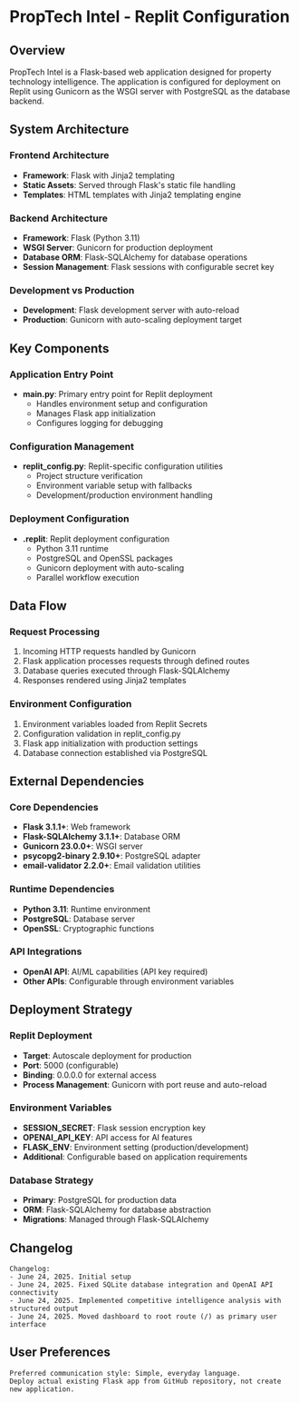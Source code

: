 # PropTech Intel - Replit Configuration

## Overview

PropTech Intel is a Flask-based web application designed for property technology intelligence. The application is configured for deployment on Replit using Gunicorn as the WSGI server with PostgreSQL as the database backend.

## System Architecture

### Frontend Architecture
- **Framework**: Flask with Jinja2 templating
- **Static Assets**: Served through Flask's static file handling
- **Templates**: HTML templates with Jinja2 templating engine

### Backend Architecture
- **Framework**: Flask (Python 3.11)
- **WSGI Server**: Gunicorn for production deployment
- **Database ORM**: Flask-SQLAlchemy for database operations
- **Session Management**: Flask sessions with configurable secret key

### Development vs Production
- **Development**: Flask development server with auto-reload
- **Production**: Gunicorn with auto-scaling deployment target

## Key Components

### Application Entry Point
- **main.py**: Primary entry point for Replit deployment
  - Handles environment setup and configuration
  - Manages Flask app initialization
  - Configures logging for debugging

### Configuration Management
- **replit_config.py**: Replit-specific configuration utilities
  - Project structure verification
  - Environment variable setup with fallbacks
  - Development/production environment handling

### Deployment Configuration
- **.replit**: Replit deployment configuration
  - Python 3.11 runtime
  - PostgreSQL and OpenSSL packages
  - Gunicorn deployment with auto-scaling
  - Parallel workflow execution

## Data Flow

### Request Processing
1. Incoming HTTP requests handled by Gunicorn
2. Flask application processes requests through defined routes
3. Database queries executed through Flask-SQLAlchemy
4. Responses rendered using Jinja2 templates

### Environment Configuration
1. Environment variables loaded from Replit Secrets
2. Configuration validation in replit_config.py
3. Flask app initialization with production settings
4. Database connection established via PostgreSQL

## External Dependencies

### Core Dependencies
- **Flask 3.1.1+**: Web framework
- **Flask-SQLAlchemy 3.1.1+**: Database ORM
- **Gunicorn 23.0.0+**: WSGI server
- **psycopg2-binary 2.9.10+**: PostgreSQL adapter
- **email-validator 2.2.0+**: Email validation utilities

### Runtime Dependencies
- **Python 3.11**: Runtime environment
- **PostgreSQL**: Database server
- **OpenSSL**: Cryptographic functions

### API Integrations
- **OpenAI API**: AI/ML capabilities (API key required)
- **Other APIs**: Configurable through environment variables

## Deployment Strategy

### Replit Deployment
- **Target**: Autoscale deployment for production
- **Port**: 5000 (configurable)
- **Binding**: 0.0.0.0 for external access
- **Process Management**: Gunicorn with port reuse and auto-reload

### Environment Variables
- **SESSION_SECRET**: Flask session encryption key
- **OPENAI_API_KEY**: API access for AI features
- **FLASK_ENV**: Environment setting (production/development)
- **Additional**: Configurable based on application requirements

### Database Strategy
- **Primary**: PostgreSQL for production data
- **ORM**: Flask-SQLAlchemy for database abstraction
- **Migrations**: Managed through Flask-SQLAlchemy

## Changelog

```
Changelog:
- June 24, 2025. Initial setup
- June 24, 2025. Fixed SQLite database integration and OpenAI API connectivity
- June 24, 2025. Implemented competitive intelligence analysis with structured output
- June 24, 2025. Moved dashboard to root route (/) as primary user interface
```

## User Preferences

```
Preferred communication style: Simple, everyday language.
Deploy actual existing Flask app from GitHub repository, not create new application.
```